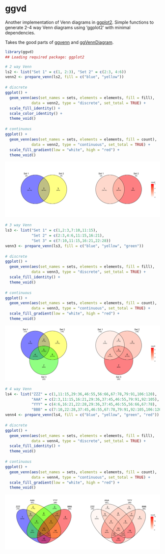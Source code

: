 
<!-- README.md is generated from README.Rmd. Please edit that file -->

# ggvd

<!-- badges: start -->
<!-- badges: end -->

Another implementation of Venn diagrams in
[ggplot2](https://github.com/tidyverse/ggplot2/). Simple functions to
generate 2-4 way Venn diagrams using ‘ggplot2’ with minimal
dependencies.

Takes the good parts of [ggvenn](https://github.com/yanlinlin82/ggvenn)
and [ggVennDiagram](https://github.com/gaospecial/ggVennDiagram).

``` r
library(ggvd)
## Loading required package: ggplot2
```

``` r
# 2 way Venn
ls2 <- list("Set 1" = c(1, 2:3), "Set 2" = c(2:3, 4:6))
venn2 <- prepare_venn(ls2, fill = c("blue", "yellow"))

# discrete
ggplot() +
  geom_venn(aes(set_names = sets, elements = elements, fill = fill),
            data = venn2, type = "discrete", set_total = TRUE) +
  scale_fill_identity() + 
  scale_color_identity() + 
  theme_void()

# continuous
ggplot() +
  geom_venn(aes(set_names = sets, elements = elements, fill = count),
            data = venn2, type = "continuous", set_total = TRUE) +
  scale_fill_gradient(low = "white", high = "red") + 
  theme_void()
```

<img src="figs/discrete-venn2-1.png" width="50%" /><img src="figs/discrete-venn2-2.png" width="50%" />

``` r
# 3 way Venn
ls3 <- list("Set 1" = c(1,2:3,7:10,11:15), 
            "Set 2" = c(2:3,4:6,11:15,16:21), 
            "Set 3" = c(7:10,11:15,16:21,22:28))
venn3 <- prepare_venn(ls3, fill = c("blue", "yellow", "green"))

# discrete
ggplot() +
  geom_venn(aes(set_names = sets, elements = elements, fill = fill),
            data = venn3, type = "discrete", set_total = TRUE) +
  scale_fill_identity() + 
  theme_void()

# continuous
ggplot() +
  geom_venn(aes(set_names = sets, elements = elements, fill = count),
            data = venn3, type = "continuous", set_total = TRUE) +
  scale_fill_gradient(low = "white", high = "red") + 
  theme_void()
```

<img src="figs/discrete-venn3-1.png" width="50%" /><img src="figs/discrete-venn3-2.png" width="50%" />

``` r
# 4 way Venn
ls4 <- list("ZZZ" = c(1,11:15,29:36,46:55,56:66,67:78,79:91,106:120),
            "AAA" = c(2:3,11:15,16:21,29:36,37:45,46:55,79:91,92:105),
            "YYY" = c(4:6,16:21,22:28,29:36,37:45,46:55,56:66,67:78),
            "BBB" = c(7:10,22:28,37:45,46:55,67:78,79:91,92:105,106:120))
venn4 <- prepare_venn(ls4, fill = c("blue", "yellow", "green", "red"))

# discrete
ggplot() +
  geom_venn(aes(set_names = sets, elements = elements, fill = fill),
            data = venn4, type = "discrete", set_total = TRUE) +
  scale_fill_identity() + 
  theme_void()

# continuous
ggplot() +
  geom_venn(aes(set_names = sets, elements = elements, fill = count),
            data = venn4, type = "continuous", set_total = TRUE) +
  scale_fill_gradient(low = "white", high = "red") + 
  theme_void()
```

<img src="figs/discrete-venn4-1.png" width="50%" /><img src="figs/discrete-venn4-2.png" width="50%" />
